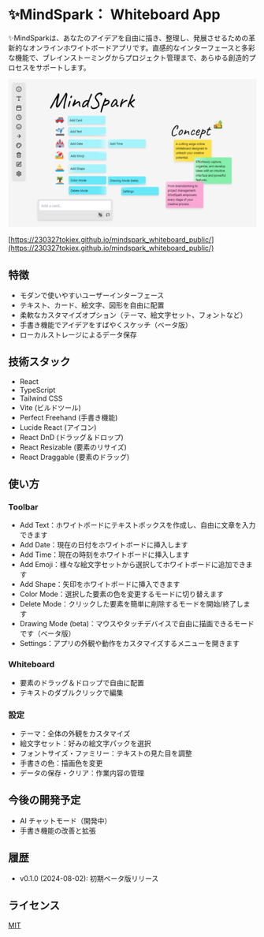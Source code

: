 # ✨MindSpark： Whiteboard App

✨MindSparkは、あなたのアイデアを自由に描き、整理し、発展させるための革新的なオンラインホワイトボードアプリです。直感的なインターフェースと多彩な機能で、ブレインストーミングからプロジェクト管理まで、あらゆる創造的プロセスをサポートします。


![MindSpark image](image.png)


[https://230327tokiex.github.io/mindspark_whiteboard_public/](https://230327tokiex.github.io/mindspark_whiteboard_public/)


## 特徴

- モダンで使いやすいユーザーインターフェース
- テキスト、カード、絵文字、図形を自由に配置
- 柔軟なカスタマイズオプション（テーマ、絵文字セット、フォントなど）
- 手書き機能でアイデアをすばやくスケッチ（ベータ版）
- ローカルストレージによるデータ保存

## 技術スタック

- React
- TypeScript
- Tailwind CSS
- Vite (ビルドツール)
- Perfect Freehand (手書き機能)
- Lucide React (アイコン)
- React DnD (ドラッグ＆ドロップ)
- React Resizable (要素のリサイズ)
- React Draggable (要素のドラッグ)

## 使い方

### Toolbar
- Add Text：ホワイトボードにテキストボックスを作成し、自由に文章を入力できます
- Add Date：現在の日付をホワイトボードに挿入します
- Add Time：現在の時刻をホワイトボードに挿入します
- Add Emoji：様々な絵文字セットから選択してホワイトボードに追加できます
- Add Shape：矢印をホワイトボードに挿入できます
- Color Mode：選択した要素の色を変更するモードに切り替えます
- Delete Mode：クリックした要素を簡単に削除するモードを開始/終了します
- Drawing Mode (beta)：マウスやタッチデバイスで自由に描画できるモードです（ベータ版）
- Settings：アプリの外観や動作をカスタマイズするメニューを開きます

### Whiteboard
- 要素のドラッグ＆ドロップで自由に配置
- テキストのダブルクリックで編集


### 設定
- テーマ：全体の外観をカスタマイズ
- 絵文字セット：好みの絵文字パックを選択
- フォントサイズ・ファミリー：テキストの見た目を調整
- 手書きの色：描画色を変更
- データの保存・クリア：作業内容の管理

## 今後の開発予定

- AI チャットモード（開発中）
- 手書き機能の改善と拡張


## 履歴

- v0.1.0 (2024-08-02): 初期ベータ版リリース

## ライセンス

[MIT](https://choosealicense.com/licenses/mit/)